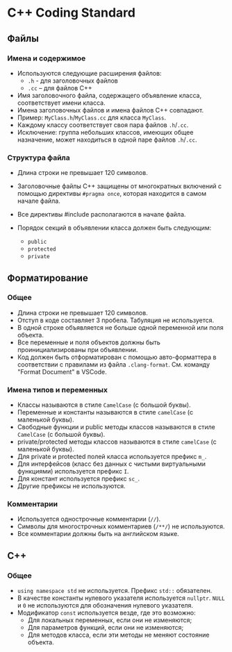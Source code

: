 # C++ Coding Standard

## Файлы

### Имена и содержимое

* Используются следующие расширения файлов:
  - `.h` - для заголовочных файлов
  - `.cc` – для файлов С++
* Имя заголовочного файла, содержащего объявление класса, соответствует имени класса.
* Имена заголовочных файлов и имена файлов С++ совпадают.
* Пример: `MyClass.h`/`MyClass.cc` для класса `MyClass`.
* Каждому классу соответствует своя пара файлов `.h`/`.сс`.
* Исключение: группа небольших классов, имеющих общее назначение, может находиться в одной паре файлов `.h`/`.сс`.

### Структура файла

* Длина строки не превышает 120 символов.
* Заголовочные файлы C++ защищены от многократных включений с помощью директивы `#pragma once`, которая находится в самом начале файла.
* Все директивы #include располагаются в начале файла.
* Порядок секций в объявлении класса должен быть следующим:

  - `public`
  - `protected`
  - `private`

## Форматирование

### Общее

* Длина строки не превышает 120 символов.
* Отступ в коде составляет 3 пробела. Табуляция не используется.
* В одной строке объявляется не больше одной переменной или поля объекта.
* Все переменные и поля объектов должны быть проинициализированы при объявлении.
* Код должен быть отформатирован с помощью авто-форматтера в соответствии с правилами из файла `.clang-format`.
См. команду "Format Document" в VSCode.

### Имена типов и переменных

* Классы называются в стиле `CamelCase` (с большой буквы).
* Переменные и константы называются в стиле `camelCase` (с маленькой буквы).
* Свободные функции и public методы классов называются в стиле `CamelCase` (с большой буквы).
* private/protected методы классов называются в стиле `camelCase` (с маленькой буквы).
* Для private и protected полей класса используется префикс `m_`.
* Для интерфейсов (класс без данных с чистыми виртуальными функциями) используется префикс `I`.
* Для констант используется префикс `sc_`.
* Другие префиксы не используются.

### Комментарии

* Используется однострочные комментарии (`//`).
* Символы для многострочных комментариев (`/**/`) не используются.
* Все комментарии должны быть на английском языке.

## C++

### Общее

* `using namespace std` не используется. Префикс `std::` обязателен.
* В качестве константы нулевого указателя используется `nullptr`. `NULL` и `0` не используются для обозначения нулевого указателя.
* Модификатор `const` используется везде, где это возможно:
  * Для локальных переменных, если они не изменяются;
  * Для параметров функций, если они не изменяются;
  * Для методов класса, если эти методы не меняют состояние объекта.
